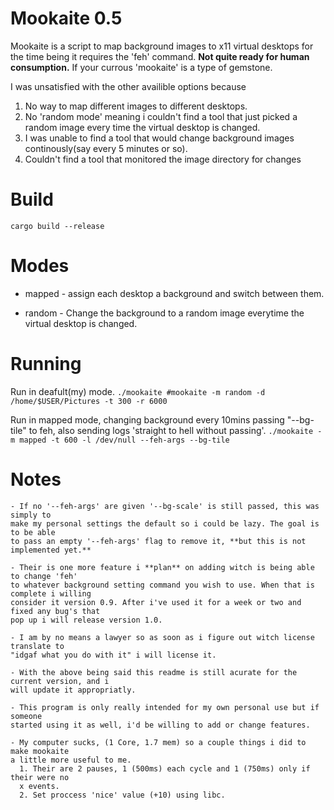 # Mookaite 0.5

Mookaite is a script to map background images to x11 virtual desktops for the time being it requires the 'feh' command.
**Not quite ready for human consumption.**
If your currous 'mookaite' is a type of gemstone.

I was unsatisfied with the other availible options because
 1. No way to map different images to different desktops.
 2. No 'random mode' meaning i couldn't find a tool that just picked a random
 image every time the virtual desktop is changed.
 3. I was unable to find a tool that would change background images continously(say every 5 minutes or so).
 4. Couldn't find a tool that monitored the image directory for changes
# Build
    cargo build --release


# Modes
  - mapped - assign each desktop a background and switch between them.

  - random - Change the background to a random image everytime the virtual desktop is changed.

# Running
  Run in deafult(my) mode.
  `./mookaite #mookaite -m random -d /home/$USER/Pictures -t 300 -r 6000`

  Run in mapped mode, changing background every 10mins passing "--bg-tile" to feh,
  also sending logs 'straight to hell without passing'.
  `./mookaite -m mapped -t 600 -l /dev/null --feh-args --bg-tile`

# Notes
    - If no '--feh-args' are given '--bg-scale' is still passed, this was simply to
    make my personal settings the default so i could be lazy. The goal is to be able
    to pass an empty '--feh-args' flag to remove it, **but this is not implemented yet.**

    - Their is one more feature i **plan** on adding witch is being able to change 'feh'
    to whatever background setting command you wish to use. When that is complete i willing
    consider it version 0.9. After i've used it for a week or two and fixed any bug's that
    pop up i will release version 1.0.

    - I am by no means a lawyer so as soon as i figure out witch license translate to
    "idgaf what you do with it" i will license it.

    - With the above being said this readme is still acurate for the current version, and i
    will update it appropriatly.

    - This program is only really intended for my own personal use but if someone
    started using it as well, i'd be willing to add or change features.

    - My computer sucks, (1 Core, 1.7 mem) so a couple things i did to make mookaite
    a little more useful to me.
      1. Their are 2 pauses, 1 (500ms) each cycle and 1 (750ms) only if their were no
      x events.
      2. Set proccess 'nice' value (+10) using libc.
